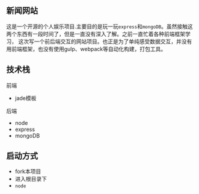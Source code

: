 ## 新闻网站
  这是一个开源的个人娱乐项目.主要目的是玩一玩`express`和`mongoDB`。虽然接触这两个东西有一段时间了，但是一直没有深入了解。之前一直忙着各种前端框架学习，
  这次写一个前后端交互的网站项目。也正是为了单纯感受数据交互，并没有用前端框架，也没有使用gulp、webpack等自动化构建，打包工具。

## 技术栈

前端
* jade模板

后端
* node
* express
* mongoDB

## 启动方式

* fork本项目
* 进入根目录下
* ` node `
